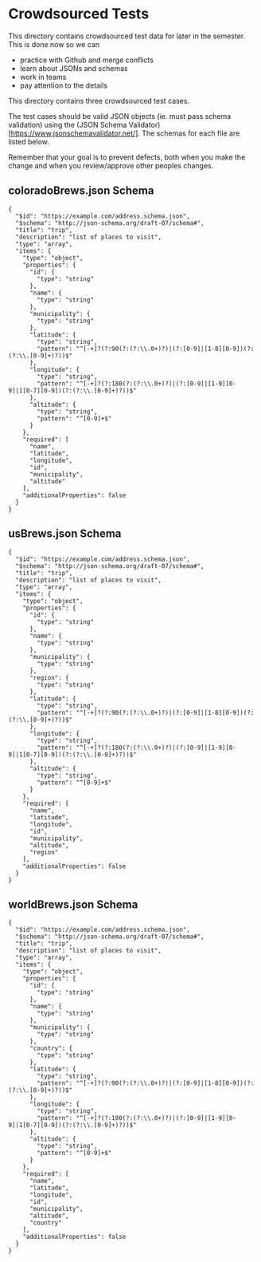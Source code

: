 # Crowdsourced Tests

This directory contains crowdsourced test data for later in the semester.
This is done now so we can
* practice with Github and merge conflicts
* learn about JSONs and schemas
* work in teams
* pay attention to the details

This directory contains three crowdsourced test cases.

The test cases should be valid JSON objects (ie. must pass schema validation) using the (JSON Schema Validator)[https://www.jsonschemavalidator.net/]. 
The schemas for each file are listed below.

Remember that your goal is to prevent defects, both when you make the change and when you review/approve other peoples changes. 

## coloradoBrews.json Schema

```
{
  "$id": "https://example.com/address.schema.json",
  "$schema": "http://json-schema.org/draft-07/schema#",
  "title": "trip",
  "description": "list of places to visit",
  "type": "array",
  "items": {
    "type": "object",
    "properties": {
      "id": {
        "type": "string"
      },
      "name": {
        "type": "string"
      },
      "municipality": {
        "type": "string"
      },
      "latitude": {
        "type": "string",
        "pattern": "^[-+]?(?:90(?:(?:\\.0+)?)|(?:[0-9]|[1-8][0-9])(?:(?:\\.[0-9]+)?))$"
      },
      "longitude": {
        "type": "string",
        "pattern": "^[-+]?(?:180(?:(?:\\.0+)?)|(?:[0-9]|[1-9][0-9]|1[0-7][0-9])(?:(?:\\.[0-9]+)?))$"
      },
      "altitude": {
        "type": "string",
        "pattern": "^[0-9]+$"
      }
    },
    "required": [
      "name",
      "latitude",
      "longitude",
      "id",
      "municipality",
      "altitude"
    ],
    "additionalProperties": false
  }
}
```

## usBrews.json Schema

```
{
  "$id": "https://example.com/address.schema.json",
  "$schema": "http://json-schema.org/draft-07/schema#",
  "title": "trip",
  "description": "list of places to visit",
  "type": "array",
  "items": {
    "type": "object",
    "properties": {
      "id": {
        "type": "string"
      },
      "name": {
        "type": "string"
      },
      "municipality": {
        "type": "string"
      },
      "region": {
        "type": "string"
      },
      "latitude": {
        "type": "string",
        "pattern": "^[-+]?(?:90(?:(?:\\.0+)?)|(?:[0-9]|[1-8][0-9])(?:(?:\\.[0-9]+)?))$"
      },
      "longitude": {
        "type": "string",
        "pattern": "^[-+]?(?:180(?:(?:\\.0+)?)|(?:[0-9]|[1-9][0-9]|1[0-7][0-9])(?:(?:\\.[0-9]+)?))$"
      },
      "altitude": {
        "type": "string",
        "pattern": "^[0-9]+$"
      }
    },
    "required": [
      "name",
      "latitude",
      "longitude",
      "id",
      "municipality",
      "altitude",
      "region"
    ],
    "additionalProperties": false
  }
}
```

## worldBrews.json Schema

```
{
  "$id": "https://example.com/address.schema.json",
  "$schema": "http://json-schema.org/draft-07/schema#",
  "title": "trip",
  "description": "list of places to visit",
  "type": "array",
  "items": {
    "type": "object",
    "properties": {
      "id": {
        "type": "string"
      },
      "name": {
        "type": "string"
      },
      "municipality": {
        "type": "string"
      },
      "country": {
        "type": "string"
      },
      "latitude": {
        "type": "string",
        "pattern": "^[-+]?(?:90(?:(?:\\.0+)?)|(?:[0-9]|[1-8][0-9])(?:(?:\\.[0-9]+)?))$"
      },
      "longitude": {
        "type": "string",
        "pattern": "^[-+]?(?:180(?:(?:\\.0+)?)|(?:[0-9]|[1-9][0-9]|1[0-7][0-9])(?:(?:\\.[0-9]+)?))$"
      },
      "altitude": {
        "type": "string",
        "pattern": "^[0-9]+$"
      }
    },
    "required": [
      "name",
      "latitude",
      "longitude",
      "id",
      "municipality",
      "altitude",
      "country"
    ],
    "additionalProperties": false
  }
}
```

